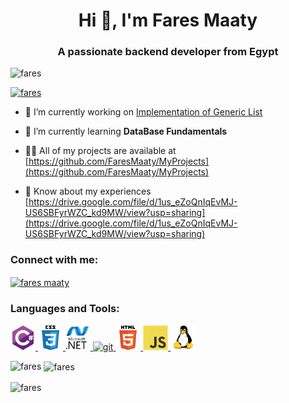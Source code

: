 <h1 align="center">Hi 👋, I'm Fares Maaty</h1>
<h3 align="center">A passionate backend developer from Egypt</h3>

<p align="left"> <img src="https://komarev.com/ghpvc/?username=fares&label=Profile%20views&color=0e75b6&style=flat" alt="fares" /> </p>

<p align="left"> <a href="https://github.com/ryo-ma/github-profile-trophy"><img src="https://github-profile-trophy.vercel.app/?username=fares" alt="fares" /></a> </p>

- 🔭 I’m currently working on [Implementation of Generic List](https://github.com/FaresMaaty/MyProjects/tree/master/ImplementationGenericList)

- 🌱 I’m currently learning **DataBase Fundamentals**

- 👨‍💻 All of my projects are available at [https://github.com/FaresMaaty/MyProjects](https://github.com/FaresMaaty/MyProjects)

- 📄 Know about my experiences [https://drive.google.com/file/d/1us_eZoQnIqEvMJ-US6SBFyrWZC_kd9MW/view?usp=sharing](https://drive.google.com/file/d/1us_eZoQnIqEvMJ-US6SBFyrWZC_kd9MW/view?usp=sharing)

<h3 align="left">Connect with me:</h3>
<p align="left">
<a href="https://www.linkedin.com/in/fares-maaty/" target="blank"><img align="center" src="https://raw.githubusercontent.com/rahuldkjain/github-profile-readme-generator/master/src/images/icons/Social/linked-in-alt.svg" alt="fares maaty‏" height="30" width="40" /></a>
</p>

<h3 align="left">Languages and Tools:</h3>
<p align="left"> <a href="https://www.w3schools.com/cs/" target="_blank" rel="noreferrer"> <img src="https://raw.githubusercontent.com/devicons/devicon/master/icons/csharp/csharp-original.svg" alt="csharp" width="40" height="40"/> </a> <a href="https://www.w3schools.com/css/" target="_blank" rel="noreferrer"> <img src="https://raw.githubusercontent.com/devicons/devicon/master/icons/css3/css3-original-wordmark.svg" alt="css3" width="40" height="40"/> </a> <a href="https://dotnet.microsoft.com/" target="_blank" rel="noreferrer"> <img src="https://raw.githubusercontent.com/devicons/devicon/master/icons/dot-net/dot-net-original-wordmark.svg" alt="dotnet" width="40" height="40"/> </a> <a href="https://git-scm.com/" target="_blank" rel="noreferrer"> <img src="https://www.vectorlogo.zone/logos/git-scm/git-scm-icon.svg" alt="git" width="40" height="40"/> </a> <a href="https://www.w3.org/html/" target="_blank" rel="noreferrer"> <img src="https://raw.githubusercontent.com/devicons/devicon/master/icons/html5/html5-original-wordmark.svg" alt="html5" width="40" height="40"/> </a> <a href="https://developer.mozilla.org/en-US/docs/Web/JavaScript" target="_blank" rel="noreferrer"> <img src="https://raw.githubusercontent.com/devicons/devicon/master/icons/javascript/javascript-original.svg" alt="javascript" width="40" height="40"/> </a> <a href="https://www.linux.org/" target="_blank" rel="noreferrer"> <img src="https://raw.githubusercontent.com/devicons/devicon/master/icons/linux/linux-original.svg" alt="linux" width="40" height="40"/> </a> </p>

<p><img align="left" src="https://github-readme-stats.vercel.app/api/top-langs?username=fares&show_icons=true&locale=en&layout=compact" alt="fares" /></p>

<p>&nbsp;<img align="center" src="https://github-readme-stats.vercel.app/api?username=fares&show_icons=true&locale=en" alt="fares" /></p>

<p><img align="center" src="https://github-readme-streak-stats.herokuapp.com/?user=fares&" alt="fares" /></p>

